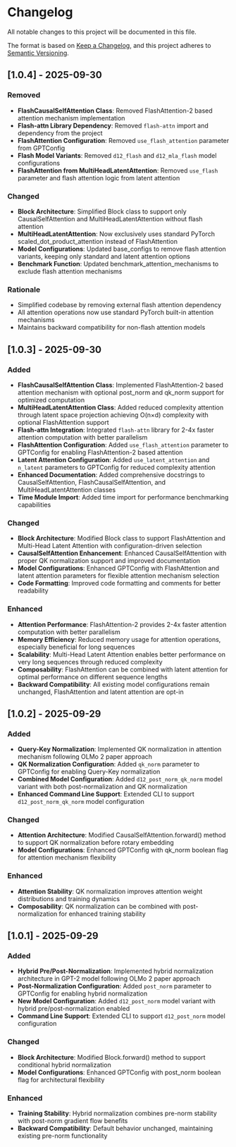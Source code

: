 # Changelog

All notable changes to this project will be documented in this file.

The format is based on [Keep a Changelog](https://keepachangelog.com/en/1.0.0/),
and this project adheres to [Semantic Versioning](https://semver.org/spec/v2.0.0.html).

## [1.0.4] - 2025-09-30

### Removed
- **FlashCausalSelfAttention Class**: Removed FlashAttention-2 based attention mechanism implementation
- **Flash-attn Library Dependency**: Removed `flash-attn` import and dependency from the project
- **FlashAttention Configuration**: Removed `use_flash_attention` parameter from GPTConfig
- **Flash Model Variants**: Removed `d12_flash` and `d12_mla_flash` model configurations
- **FlashAttention from MultiHeadLatentAttention**: Removed `use_flash` parameter and flash attention logic from latent attention

### Changed
- **Block Architecture**: Simplified Block class to support only CausalSelfAttention and MultiHeadLatentAttention without flash attention
- **MultiHeadLatentAttention**: Now exclusively uses standard PyTorch scaled_dot_product_attention instead of FlashAttention
- **Model Configurations**: Updated base_configs to remove flash attention variants, keeping only standard and latent attention options
- **Benchmark Function**: Updated benchmark_attention_mechanisms to exclude flash attention mechanisms

### Rationale
- Simplified codebase by removing external flash attention dependency
- All attention operations now use standard PyTorch built-in attention mechanisms
- Maintains backward compatibility for non-flash attention models

## [1.0.3] - 2025-09-30

### Added
- **FlashCausalSelfAttention Class**: Implemented FlashAttention-2 based attention mechanism with optional post_norm and qk_norm support for optimized computation
- **MultiHeadLatentAttention Class**: Added reduced complexity attention through latent space projection achieving O(n×d) complexity with optional FlashAttention support
- **Flash-attn Integration**: Integrated `flash-attn` library for 2-4x faster attention computation with better parallelism
- **FlashAttention Configuration**: Added `use_flash_attention` parameter to GPTConfig for enabling FlashAttention-2 based attention
- **Latent Attention Configuration**: Added `use_latent_attention` and `n_latent` parameters to GPTConfig for reduced complexity attention
- **Enhanced Documentation**: Added comprehensive docstrings to CausalSelfAttention, FlashCausalSelfAttention, and MultiHeadLatentAttention classes
- **Time Module Import**: Added time import for performance benchmarking capabilities

### Changed
- **Block Architecture**: Modified Block class to support FlashAttention and Multi-Head Latent Attention with configuration-driven selection
- **CausalSelfAttention Enhancement**: Enhanced CausalSelfAttention with proper QK normalization support and improved documentation
- **Model Configurations**: Enhanced GPTConfig with FlashAttention and latent attention parameters for flexible attention mechanism selection
- **Code Formatting**: Improved code formatting and comments for better readability

### Enhanced
- **Attention Performance**: FlashAttention-2 provides 2-4x faster attention computation with better parallelism
- **Memory Efficiency**: Reduced memory usage for attention operations, especially beneficial for long sequences  
- **Scalability**: Multi-Head Latent Attention enables better performance on very long sequences through reduced complexity
- **Composability**: FlashAttention can be combined with latent attention for optimal performance on different sequence lengths
- **Backward Compatibility**: All existing model configurations remain unchanged, FlashAttention and latent attention are opt-in

## [1.0.2] - 2025-09-29

### Added
- **Query-Key Normalization**: Implemented QK normalization in attention mechanism following OLMo 2 paper approach
- **QK Normalization Configuration**: Added `qk_norm` parameter to GPTConfig for enabling Query-Key normalization
- **Combined Model Configuration**: Added `d12_post_norm_qk_norm` model variant with both post-normalization and QK normalization
- **Enhanced Command Line Support**: Extended CLI to support `d12_post_norm_qk_norm` model configuration

### Changed
- **Attention Architecture**: Modified CausalSelfAttention.forward() method to support QK normalization before rotary embedding
- **Model Configurations**: Enhanced GPTConfig with qk_norm boolean flag for attention mechanism flexibility

### Enhanced
- **Attention Stability**: QK normalization improves attention weight distributions and training dynamics
- **Composability**: QK normalization can be combined with post-normalization for enhanced training stability

## [1.0.1] - 2025-09-29

### Added
- **Hybrid Pre/Post-Normalization**: Implemented hybrid normalization architecture in GPT-2 model following OLMo 2 paper approach
- **Post-Normalization Configuration**: Added `post_norm` parameter to GPTConfig for enabling hybrid normalization
- **New Model Configuration**: Added `d12_post_norm` model variant with hybrid pre/post-normalization enabled
- **Command Line Support**: Extended CLI to support `d12_post_norm` model configuration

### Changed
- **Block Architecture**: Modified Block.forward() method to support conditional hybrid normalization
- **Model Configurations**: Enhanced GPTConfig with post_norm boolean flag for architectural flexibility

### Enhanced
- **Training Stability**: Hybrid normalization combines pre-norm stability with post-norm gradient flow benefits
- **Backward Compatibility**: Default behavior unchanged, maintaining existing pre-norm functionality

